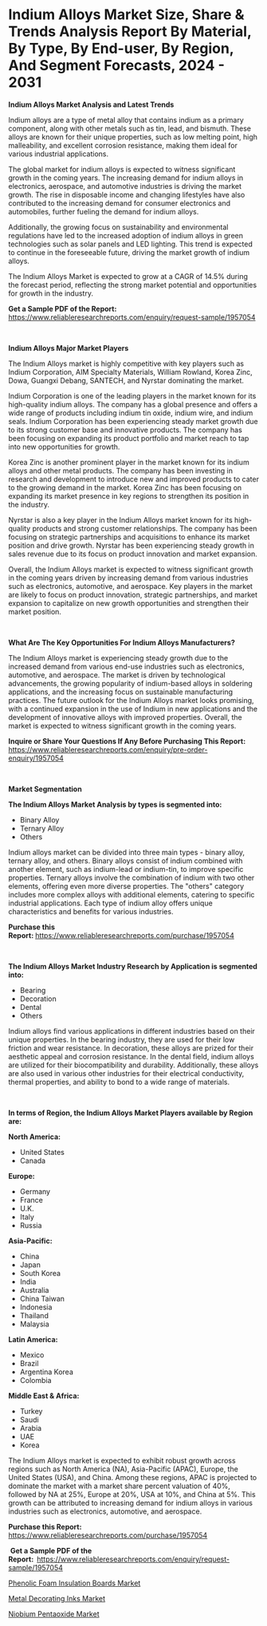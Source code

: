 <p><h1>Indium Alloys Market Size, Share & Trends Analysis Report By Material, By Type, By End-user, By Region, And Segment Forecasts, 2024 - 2031</h1></p><p><strong>Indium Alloys Market Analysis and Latest Trends</strong></p>
<p><p>Indium alloys are a type of metal alloy that contains indium as a primary component, along with other metals such as tin, lead, and bismuth. These alloys are known for their unique properties, such as low melting point, high malleability, and excellent corrosion resistance, making them ideal for various industrial applications.</p><p>The global market for indium alloys is expected to witness significant growth in the coming years. The increasing demand for indium alloys in electronics, aerospace, and automotive industries is driving the market growth. The rise in disposable income and changing lifestyles have also contributed to the increasing demand for consumer electronics and automobiles, further fueling the demand for indium alloys.</p><p>Additionally, the growing focus on sustainability and environmental regulations have led to the increased adoption of indium alloys in green technologies such as solar panels and LED lighting. This trend is expected to continue in the foreseeable future, driving the market growth of indium alloys.</p><p>The Indium Alloys Market is expected to grow at a CAGR of 14.5% during the forecast period, reflecting the strong market potential and opportunities for growth in the industry.</p></p>
<p><strong>Get a Sample PDF of the Report:&nbsp;</strong> <a href="https://www.reliableresearchreports.com/enquiry/request-sample/1957054">https://www.reliableresearchreports.com/enquiry/request-sample/1957054</a></p>
<p>&nbsp;</p>
<p><strong>Indium Alloys Major Market Players</strong></p>
<p><p>The Indium Alloys market is highly competitive with key players such as Indium Corporation, AIM Specialty Materials, William Rowland, Korea Zinc, Dowa, Guangxi Debang, SANTECH, and Nyrstar dominating the market. </p><p>Indium Corporation is one of the leading players in the market known for its high-quality indium alloys. The company has a global presence and offers a wide range of products including indium tin oxide, indium wire, and indium seals. Indium Corporation has been experiencing steady market growth due to its strong customer base and innovative products. The company has been focusing on expanding its product portfolio and market reach to tap into new opportunities for growth.</p><p>Korea Zinc is another prominent player in the market known for its indium alloys and other metal products. The company has been investing in research and development to introduce new and improved products to cater to the growing demand in the market. Korea Zinc has been focusing on expanding its market presence in key regions to strengthen its position in the industry.</p><p>Nyrstar is also a key player in the Indium Alloys market known for its high-quality products and strong customer relationships. The company has been focusing on strategic partnerships and acquisitions to enhance its market position and drive growth. Nyrstar has been experiencing steady growth in sales revenue due to its focus on product innovation and market expansion.</p><p>Overall, the Indium Alloys market is expected to witness significant growth in the coming years driven by increasing demand from various industries such as electronics, automotive, and aerospace. Key players in the market are likely to focus on product innovation, strategic partnerships, and market expansion to capitalize on new growth opportunities and strengthen their market position.</p></p>
<p>&nbsp;</p>
<p><strong>What Are The Key Opportunities For Indium Alloys Manufacturers?</strong></p>
<p><p>The Indium Alloys market is experiencing steady growth due to the increased demand from various end-use industries such as electronics, automotive, and aerospace. The market is driven by technological advancements, the growing popularity of indium-based alloys in soldering applications, and the increasing focus on sustainable manufacturing practices. The future outlook for the Indium Alloys market looks promising, with a continued expansion in the use of Indium in new applications and the development of innovative alloys with improved properties. Overall, the market is expected to witness significant growth in the coming years.</p></p>
<p><strong>Inquire or Share Your Questions If Any Before Purchasing This Report:</strong> <a href="https://www.reliableresearchreports.com/enquiry/pre-order-enquiry/1957054">https://www.reliableresearchreports.com/enquiry/pre-order-enquiry/1957054</a></p>
<p>&nbsp;</p>
<p><strong>Market Segmentation</strong></p>
<p><strong>The Indium Alloys Market Analysis by types is segmented into:</strong></p>
<p><ul><li>Binary Alloy</li><li>Ternary Alloy</li><li>Others</li></ul></p>
<p><p>Indium alloys market can be divided into three main types - binary alloy, ternary alloy, and others. Binary alloys consist of indium combined with another element, such as indium-lead or indium-tin, to improve specific properties. Ternary alloys involve the combination of indium with two other elements, offering even more diverse properties. The "others" category includes more complex alloys with additional elements, catering to specific industrial applications. Each type of indium alloy offers unique characteristics and benefits for various industries.</p></p>
<p><strong>Purchase this Report:&nbsp;</strong><a href="https://www.reliableresearchreports.com/purchase/1957054">https://www.reliableresearchreports.com/purchase/1957054</a></p>
<p>&nbsp;</p>
<p><strong>The Indium Alloys Market Industry Research by Application is segmented into:</strong></p>
<p><ul><li>Bearing</li><li>Decoration</li><li>Dental</li><li>Others</li></ul></p>
<p><p>Indium alloys find various applications in different industries based on their unique properties. In the bearing industry, they are used for their low friction and wear resistance. In decoration, these alloys are prized for their aesthetic appeal and corrosion resistance. In the dental field, indium alloys are utilized for their biocompatibility and durability. Additionally, these alloys are also used in various other industries for their electrical conductivity, thermal properties, and ability to bond to a wide range of materials.</p></p>
<p>&nbsp;</p>
<p><strong>In terms of Region, the Indium Alloys Market Players available by Region are:</strong></p>
<p>
    <p> <strong> North America: </strong>
        <ul>
            <li>United States</li>
            <li>Canada</li>
        </ul>
        </p> 
    <p> <strong> Europe: </strong>
        <ul>
            <li>Germany</li>
            <li>France</li>
            <li>U.K.</li>
            <li>Italy</li>
            <li>Russia</li>
        </ul>
        </p> 
    <p> <strong> Asia-Pacific: </strong>
        <ul>
            <li>China</li>
            <li>Japan</li>
            <li>South Korea</li>
            <li>India</li>
            <li>Australia</li>
            <li>China Taiwan</li>
            <li>Indonesia</li>
            <li>Thailand</li>
            <li>Malaysia</li>
        </ul>
        </p> 
    <p> <strong> Latin America: </strong>
        <ul>
            <li>Mexico</li>
            <li>Brazil</li>
            <li>Argentina Korea</li>
            <li>Colombia</li>
        </ul>
        </p> 
    <p> <strong> Middle East & Africa: </strong>
        <ul>
            <li>Turkey</li>
            <li>Saudi</li>
            <li>Arabia</li>
            <li>UAE</li>
            <li>Korea</li>
        </ul>
    </p>
    </p>
<p><p>The Indium Alloys market is expected to exhibit robust growth across regions such as North America (NA), Asia-Pacific (APAC), Europe, the United States (USA), and China. Among these regions, APAC is projected to dominate the market with a market share percent valuation of 40%, followed by NA at 25%, Europe at 20%, USA at 10%, and China at 5%. This growth can be attributed to increasing demand for indium alloys in various industries such as electronics, automotive, and aerospace.</p></p>
<p><strong>Purchase this Report: </strong><a href="https://www.reliableresearchreports.com/purchase/1957054">https://www.reliableresearchreports.com/purchase/1957054</a></p>
<p>&nbsp;<strong>Get a Sample PDF of the Report:&nbsp;&nbsp;</strong><a href="https://www.reliableresearchreports.com/enquiry/request-sample/1957054">https://www.reliableresearchreports.com/enquiry/request-sample/1957054</a></p>
<p><strong></strong></p>
<p><p><a href="https://natural-crush-b99.notion.site/Phenolic-Foam-Insulation-Boards-Market-A-Comprehensive-Report-of-its-Market-Share-Growth-Trends-2-b3d615cabf92484a88f83f56b37a32ea">Phenolic Foam Insulation Boards Market</a></p><p><a href="https://github.com/Alonsoolds3wq1d81czn8rbol/Market-Research-Report-List-1/blob/main/metal-decorating-inks-market.md">Metal Decorating Inks Market</a></p><p><a href="https://github.com/yemakinde/Market-Research-Report-List-1/blob/main/niobium-pentaoxide-market.md">Niobium Pentaoxide Market</a></p></p>